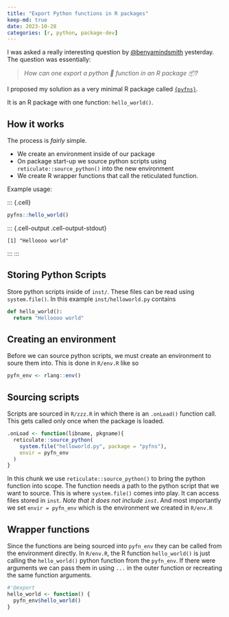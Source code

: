 ```yaml
---
title: "Export Python functions in R packages"
keep-md: true
date: 2023-10-28
categories: [r, python, package-dev]
---
```






I was asked a really interesting question by [@benyamindsmith](https://github.com/benyamindsmith) yesterday. The question was essentially: 

> _How can one export a python 🐍 function in an R package 📦?_

I proposed my solution as a very minimal R package called [`{pyfns}`](https://github.com/JosiahParry/pyfns).

It is an R package with one function: `hello_world()`. 

## How it works 

The process is _fairly_ simple. 

- We create an environment inside of our package
- On package start-up we source python scripts using `reticulate::source_python()` into the new environment
- We create R wrapper functions that call the reticulated function.

Example usage:


::: {.cell}

```{.r .cell-code}
pyfns::hello_world()
```

::: {.cell-output .cell-output-stdout}
```
[1] "Helloooo world"
```
:::
:::


## Storing Python Scripts

Store python scripts inside of `inst/`. These files can be read using 
`system.file()`. In this example `inst/helloworld.py` contains 

```py
def hello_world():
  return "Helloooo world"
```

## Creating an environment

Before we can source python scripts, we must create an environment to soure them into. This is done in `R/env.R` like so

```r
pyfn_env <- rlang::env()
```

## Sourcing scripts

Scripts are sourced in `R/zzz.R` in which there is an `.onLoad()` function call. This gets called only once when the package is loaded. 

```r
.onLoad <- function(libname, pkgname){
  reticulate::source_python(
    system.file("helloworld.py", package = "pyfns"),
    envir = pyfn_env
  )
}
```

In this chunk we use `reticulate::source_python()` to bring the python function into scope. The function needs a path to the python script that we want to source. This is where `system.file()` comes into play. It can access files stored in `inst`. _Note that it does not include `inst`_. And most importantly we set `envir = pyfn_env` which is the environment we created in `R/env.R`

## Wrapper functions 

Since the functions are being sourced into `pyfn_env` they can be called from the environment directly. In `R/env.R`, the R function `hello_world()` is just calling the `hello_world()` python function from the `pyfn_env`. If there were arguments we can pass them in using `...` in the outer function or recreating the same function arguments.

```r
#'@export
hello_world <- function() {
  pyfn_env$hello_world()
}
```

